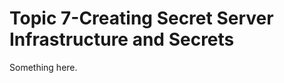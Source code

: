 [title]: # (Topic 7-Creating Secret Server Infrastructure and Secrets)
[tags]: # (XXX)
[priority]: # (939)
# Topic 7-Creating Secret Server Infrastructure and Secrets
Something here.
